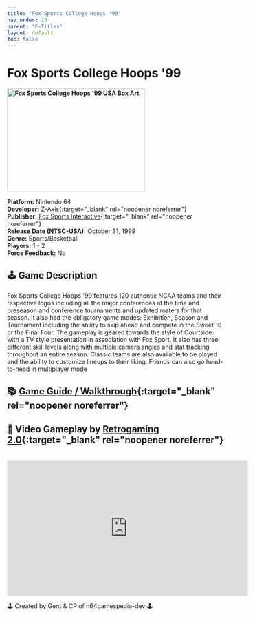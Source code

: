 ```yaml
---
title: "Fox Sports College Hoops '99"
nav_order: 15
parent: "F-Titles"
layout: default
toc: false
---
```


# Fox Sports College Hoops '99

<b>
<img src="https://images.launchbox-app.com/4cd5a1fc-59bd-4491-bea0-91a6e9a7922a.jpg" alt="Fox Sports College Hoops '99 USA Box Art" width="320" height="240" />
</b>

**Platform:** Nintendo 64  
**Developer:** [Z-Axis](https://en.wikipedia.org/wiki/Underground_Development){:target="_blank" rel="noopener noreferrer"}  
**Publisher:** [Fox Sports Interactive](https://en.wikipedia.org/wiki/FoxNext#Background){:target="_blank" rel="noopener noreferrer"}  
**Release Date (NTSC-USA):** October 31, 1998  
**Genre:** Sports/Basketball  
**Players:** 1 - 2  
**Force Feedback:** No  

## 🕹️ Game Description
Fox Sports College Hoops '99 features 120 authentic NCAA teams and their respective logos including all the major conferences at the time and preseason and conference tournaments and updated rosters for that season. It also had the obligatory game modes: Exhibition, Season and Tournament including the ability to skip ahead and compete in the Sweet 16 or the Final Four. The gameplay is geared towards the style of Courtside with a TV style presentation in association with Fox Sport. It also has three different skill levels along with multiple camera angles and stat tracking throughout an entire season. Classic teams are also available to be played and the ability to customize lineups to their liking. Friends can also go head-to-head in multiplayer mode

## 📚 [Game Guide / Walkthrough](https://gamefaqs.gamespot.com/n64/197380-fox-sports-college-hoops-99/faqs){:target="_blank" rel="noopener noreferrer"}

## 🎥 Video Gameplay by [Retrogaming 2.0](https://www.youtube.com/channel/UCEFazJfxJDo1nW9MwL7nLNQ){:target="_blank" rel="noopener noreferrer"}
<br />
<iframe width="560" height="315" src="https://www.youtube.com/embed/ThGYLTbfGf4" title="Fox Sports College Hoops '99 Gameplay" frameborder="0" allowfullscreen></iframe>

🕹️ Created by Gent & CP of n64gamespedia-dev 🕹️  
<!-- Vault Format: n64gamespedia-dev -->  
<!-- Protocol Source: _vault-specs/format-protocol.md -->
